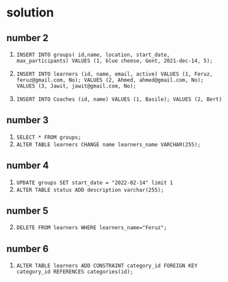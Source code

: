 # solution
## number 2
1. `INSERT INTO groups( id,name, location, start_date, max_participants)
   VALUES (1, blue cheese, Gent, 2021-dec-14, 5);`

2. `INSERT INTO learners (id, name, email, active)
   VALUES (1, Feruz, feruz@gmail.com, No);
   VALUES (2, Ahmed, ahmed@gmail.com, No); 
   VALUES (3, Jawit, jawit@gmail.com, No);`
3. `INSERT INTO Coaches (id, name)
   VALUES (1, Basile);
   VALUES (2, Bert)`

## number 3

1. `SELECT * FROM groups;`
2. `ALTER TABLE learners CHANGE name learners_name VARCHAR(255);`

## number 4
 1. `UPDATE groups SET start_date = "2022-02-14" limit 1`
 2. `ALTER TABLE status ADD description varchar(255);`

## number 5
 2. `DELETE FROM learners WHERE learners_name="Feruz";`

## number 6
1. `ALTER TABLE learners ADD CONSTRAINT category_id
   FOREIGN KEY category_id REFERENCES categories(id);`